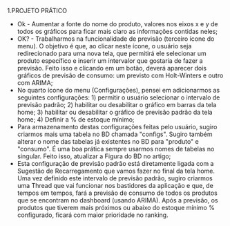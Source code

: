 1.PROJETO PRÁTICO
- Ok - Aumentar a fonte do nome do produto, valores nos eixos x e y de todos os gráficos para ficar mais claro as informações contidas neles;
- OK? - Trabalharmos na funcionalidade de previsão (terceiro ícone do menu). O objetivo é que, ao clicar neste ícone, o usuário seja redirecionado para uma nova tela, que permitirá ele selecionar um produto específico e inserir um intervalor que gostaria de fazer a previsão. Feito isso e clicando em um botão, deverá aparecer dois gráficos de previsão de consumo: um previsto com Holt-Winters e outro com ARIMA;
- No quarto ícone do menu (Configurações), pensei em adicionarmos as seguintes configurações: 1) permitir o usuário selecionar o intervalo de previsão padrão; 2) habilitar ou desabilitar o gráfico em barras da tela home; 3) habilitar ou desabilitar o gráfico de previsão padrão da tela home; 4) Definir a % de estoque mínimo;
- Para armazenamento destas configurações feitas pelo usuário, sugiro criarmos mais uma tabela no BD chamada "configs". Sugiro também alterar o nome das tabelas já existentes no BD para "produto" e "consumo". É uma boa prática sempre usarmos nomes de tabelas no singular. Feito isso, atualizar a Figura do BD no artigo;
- Esta configuração de previsão padrão está diretamente ligada com a Sugestão de Recarregamento que vamos fazer no final da tela home. Uma vez definido este intervalo de previsão padrão, sugiro criarmos uma Thread que vai funcionar nos bastidores da aplicação e que, de tempos em tempos, fará a previsão de consumo de todos os produtos que se encontram no dashboard (usando ARIMA). Após a previsão, os produtos que tiverem mais próximos ou abaixo do estoque mínimo % configurado, ficará com maior prioridade no ranking.    